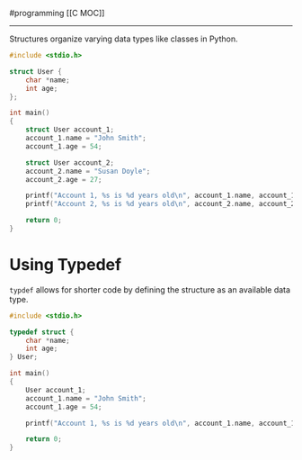 #programming 
[[C MOC]]
-- --

Structures organize varying data types like classes in Python.

```C
#include <stdio.h>

struct User {
    char *name;
    int age;
};

int main()
{
    struct User account_1;
    account_1.name = "John Smith";
    account_1.age = 54;

    struct User account_2;
    account_2.name = "Susan Doyle";
    account_2.age = 27;

    printf("Account 1, %s is %d years old\n", account_1.name, account_1.age);
    printf("Account 2, %s is %d years old\n", account_2.name, account_2.age);

    return 0;
}
```

# Using Typedef

`typdef` allows for shorter code by defining the structure as an available data type.

```C
#include <stdio.h>

typedef struct {
    char *name;
    int age;
} User;

int main()
{
    User account_1;
    account_1.name = "John Smith";
    account_1.age = 54;

    printf("Account 1, %s is %d years old\n", account_1.name, account_1.age);

    return 0;
}
```